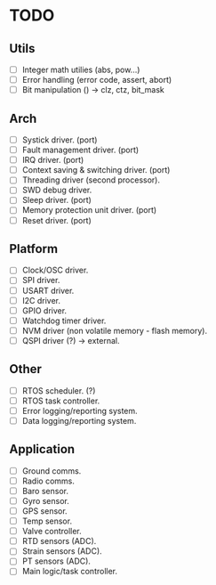# TODO

  ## Utils
  - [ ] Integer math utilies (abs, pow...)
  - [ ] Error handling (error code, assert, abort)
  - [ ] Bit manipulation () -> clz, ctz, bit_mask

  ## Arch
  - [ ] Systick driver. (port)
  - [ ] Fault management driver. (port)
  - [ ] IRQ driver. (port)
  - [ ] Context saving & switching driver. (port)
  - [ ] Threading driver (second processor).
  - [ ] SWD debug driver. 
  - [ ] Sleep driver. (port)
  - [ ] Memory protection unit driver. (port)
  - [ ] Reset driver. (port)
  
  ## Platform
  - [ ] Clock/OSC driver.
  - [ ] SPI driver.
  - [ ] USART driver.
  - [ ] I2C driver.
  - [ ] GPIO driver.
  - [ ] Watchdog timer driver.
  - [ ] NVM driver (non volatile memory - flash memory).
  - [ ] QSPI driver (?) -> external.

  ## Other
  - [ ] RTOS scheduler. (?)
  - [ ] RTOS task controller.
  - [ ] Error logging/reporting system.
  - [ ] Data logging/reporting system.

  ## Application
  - [ ] Ground comms.
  - [ ] Radio comms.
  - [ ] Baro sensor.
  - [ ] Gyro sensor.
  - [ ] GPS sensor.
  - [ ] Temp sensor.
  - [ ] Valve controller.
  - [ ] RTD sensors (ADC).
  - [ ] Strain sensors (ADC).
  - [ ] PT sensors (ADC).
  - [ ] Main logic/task controller.
